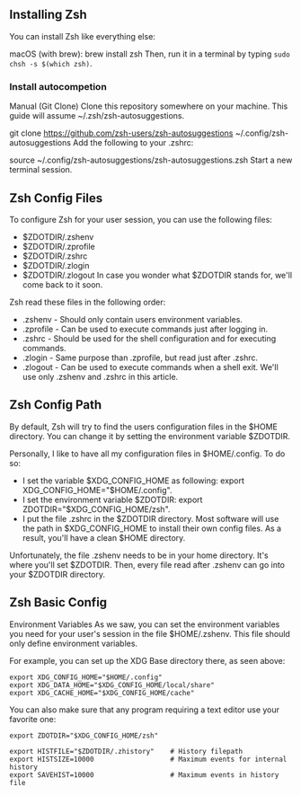## Installing Zsh
You can install Zsh like everything else:

macOS (with brew): brew install zsh
Then, run it in a terminal by typing `sudo chsh -s $(which zsh)`.

### Install autocompetion
Manual (Git Clone)
Clone this repository somewhere on your machine. This guide will assume ~/.zsh/zsh-autosuggestions.

git clone https://github.com/zsh-users/zsh-autosuggestions ~/.config/zsh-autosuggestions
Add the following to your .zshrc:

source ~/.config/zsh-autosuggestions/zsh-autosuggestions.zsh
Start a new terminal session.


## Zsh Config Files
To configure Zsh for your user session, you can use the following files:

- $ZDOTDIR/.zshenv
- $ZDOTDIR/.zprofile
- $ZDOTDIR/.zshrc
- $ZDOTDIR/.zlogin
- $ZDOTDIR/.zlogout
In case you wonder what $ZDOTDIR stands for, we'll come back to it soon.

Zsh read these files in the following order:

- .zshenv - Should only contain users environment variables.
- .zprofile - Can be used to execute commands just after logging in.
- .zshrc - Should be used for the shell configuration and for executing commands.
- .zlogin - Same purpose than .zprofile, but read just after .zshrc.
- .zlogout - Can be used to execute commands when a shell exit.
We'll use only .zshenv and .zshrc in this article.

## Zsh Config Path
By default, Zsh will try to find the users configuration files in the $HOME directory. You can change it by setting the environment variable $ZDOTDIR.

Personally, I like to have all my configuration files in $HOME/.config. To do so:

- I set the variable $XDG_CONFIG_HOME as following: export XDG_CONFIG_HOME="$HOME/.config".
- I set the environment variable $ZDOTDIR: export ZDOTDIR="$XDG_CONFIG_HOME/zsh".
- I put the file .zshrc in the $ZDOTDIR directory.
Most software will use the path in $XDG_CONFIG_HOME to install their own config files. As a result, you'll have a clean $HOME directory.

Unfortunately, the file .zshenv needs to be in your home directory. It's where you'll set $ZDOTDIR. Then, every file read after .zshenv can go into your $ZDOTDIR directory.

## Zsh Basic Config
Environment Variables
As we saw, you can set the environment variables you need for your user's session in the file $HOME/.zshenv. This file should only define environment variables.

For example, you can set up the XDG Base directory there, as seen above:
```
export XDG_CONFIG_HOME="$HOME/.config"
export XDG_DATA_HOME="$XDG_CONFIG_HOME/local/share"
export XDG_CACHE_HOME="$XDG_CONFIG_HOME/cache"
```
You can also make sure that any program requiring a text editor use your favorite one:
```
export ZDOTDIR="$XDG_CONFIG_HOME/zsh"

export HISTFILE="$ZDOTDIR/.zhistory"    # History filepath
export HISTSIZE=10000                   # Maximum events for internal history
export SAVEHIST=10000                   # Maximum events in history file
```
